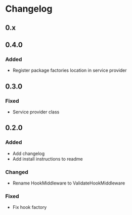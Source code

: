 # Changelog

## 0.x

## 0.4.0
### Added
- Register package factories location in service provider

## 0.3.0
### Fixed
- Service provider class

## 0.2.0
### Added
- Add changelog
- Add install instructions to readme

### Changed
- Rename HookMiddleware to ValidateHookMiddleware

### Fixed
- Fix hook factory